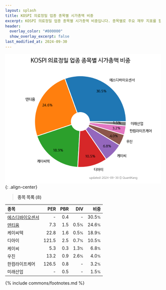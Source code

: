 ```yaml
---
layout: splash
title: KOSPI 의료정밀 업종 종목별 시가총액 비중
excerpt: KOSPI 의료정밀 업종 종목별 시가총액 비중입니다. 종목별로 주요 재무 지표를 함께 표시합니다.
header:
  overlay_color: "#800000"
  show_overlay_excerpt: false
last_modified_at: 2024-09-30
---
```



![KOSPI 의료정밀 업종 종목별 시가총액 비중](/stats/sector/images/kospi_업종_의료정밀_종목.png){: .align-center}


> **종목 목록 (8)**<a id="list"></a>

| **종목** | **PER** | **PBR** | **DIV** | **비중** |
| :------- | ------: | ------: | ------: | -------: |
| [에스디바이오센서](/137310/) | - | 0.4 | - | 30.5<small>%</small> |
| [덴티움](/145720/) | 7.3 | 1.5 | 0.5<small>%</small> | 24.6<small>%</small> |
| 케이씨텍 | 22.8 | 1.6 | 0.5<small>%</small> | 18.9<small>%</small> |
| 디아이 | 121.5 | 2.5 | 0.7<small>%</small> | 10.5<small>%</small> |
| 케이씨 | 5.3 | 0.3 | 1.3<small>%</small> | 6.8<small>%</small> |
| 우진 | 13.2 | 0.9 | 2.6<small>%</small> | 4.0<small>%</small> |
| 한컴라이프케어 | 126.5 | 0.8 | - | 3.2<small>%</small> |
| 미래산업 | - | 0.5 | - | 1.5<small>%</small> |

{% include commons/footnotes.md %}